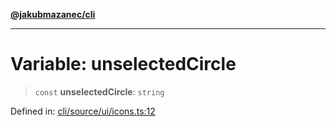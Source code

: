 [**@jakubmazanec/cli**](../../../../README.md)

---

# Variable: unselectedCircle

> `const` **unselectedCircle**: `string`

Defined in:
[cli/source/ui/icons.ts:12](https://github.com/jakubmazanec/tools/blob/74fa88a6249b3d486436ae7655f4962bc4a86e11/packages/cli/source/ui/icons.ts#L12)

